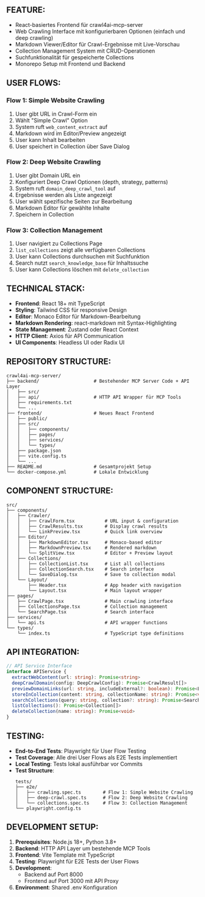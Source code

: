 ## FEATURE:

- React-basiertes Frontend für crawl4ai-mcp-server
- Web Crawling Interface mit konfigurierbaren Optionen (einfach und deep crawling)
- Markdown Viewer/Editor für Crawl-Ergebnisse mit Live-Vorschau
- Collection Management System mit CRUD-Operationen
- Suchfunktionalität für gespeicherte Collections
- Monorepo Setup mit Frontend und Backend

## USER FLOWS:

### Flow 1: Simple Website Crawling
1. User gibt URL in Crawl-Form ein
2. Wählt "Simple Crawl" Option
3. System ruft `web_content_extract` auf
4. Markdown wird im Editor/Preview angezeigt
5. User kann Inhalt bearbeiten
6. User speichert in Collection über Save Dialog

### Flow 2: Deep Website Crawling
1. User gibt Domain URL ein
2. Konfiguriert Deep Crawl Optionen (depth, strategy, patterns)
3. System ruft `domain_deep_crawl_tool` auf
4. Ergebnisse werden als Liste angezeigt
5. User wählt spezifische Seiten zur Bearbeitung
6. Markdown Editor für gewählte Inhalte
7. Speichern in Collection

### Flow 3: Collection Management
1. User navigiert zu Collections Page
2. `list_collections` zeigt alle verfügbaren Collections
3. User kann Collections durchsuchen mit Suchfunktion
4. Search nutzt `search_knowledge_base` für Inhaltssuche
5. User kann Collections löschen mit `delete_collection`

## TECHNICAL STACK:

- **Frontend**: React 18+ mit TypeScript
- **Styling**: Tailwind CSS für responsive Design
- **Editor**: Monaco Editor für Markdown-Bearbeitung
- **Markdown Rendering**: react-markdown mit Syntax-Highlighting
- **State Management**: Zustand oder React Context
- **HTTP Client**: Axios für API Communication
- **UI Components**: Headless UI oder Radix UI

## REPOSITORY STRUCTURE:

```
crawl4ai-mcp-server/
├── backend/                    # Bestehender MCP Server Code + API Layer
│   ├── src/
│   ├── api/                    # HTTP API Wrapper für MCP Tools
│   ├── requirements.txt
│   └── ...
├── frontend/                   # Neues React Frontend
│   ├── public/
│   ├── src/
│   │   ├── components/
│   │   ├── pages/
│   │   ├── services/
│   │   └── types/
│   ├── package.json
│   ├── vite.config.ts
│   └── ...
├── README.md                   # Gesamtprojekt Setup
└── docker-compose.yml          # Lokale Entwicklung
```

## COMPONENT STRUCTURE:

```
src/
├── components/
│   ├── Crawler/
│   │   ├── CrawlForm.tsx           # URL input & configuration
│   │   ├── CrawlResults.tsx        # Display crawl results
│   │   └── LinkPreview.tsx         # Quick link overview
│   ├── Editor/
│   │   ├── MarkdownEditor.tsx      # Monaco-based editor
│   │   ├── MarkdownPreview.tsx     # Rendered markdown
│   │   └── SplitView.tsx           # Editor + Preview layout
│   ├── Collections/
│   │   ├── CollectionList.tsx      # List all collections
│   │   ├── CollectionSearch.tsx    # Search interface
│   │   └── SaveDialog.tsx          # Save to collection modal
│   └── Layout/
│       ├── Header.tsx              # App header with navigation
│       └── Layout.tsx              # Main layout wrapper
├── pages/
│   ├── CrawlPage.tsx               # Main crawling interface
│   ├── CollectionsPage.tsx         # Collection management
│   └── SearchPage.tsx              # Search interface
├── services/
│   └── api.ts                      # API wrapper functions
└── types/
    └── index.ts                    # TypeScript type definitions
```

## API INTEGRATION:

```typescript
// API Service Interface
interface APIService {
  extractWebContent(url: string): Promise<string>
  deepCrawlDomain(config: DeepCrawlConfig): Promise<CrawlResult[]>
  previewDomainLinks(url: string, includeExternal?: boolean): Promise<LinkPreview>
  storeInCollection(content: string, collectionName: string): Promise<void>
  searchCollections(query: string, collection?: string): Promise<SearchResult[]>
  listCollections(): Promise<Collection[]>
  deleteCollection(name: string): Promise<void>
}
```

## TESTING:

- **End-to-End Tests**: Playwright für User Flow Testing
- **Test Coverage**: Alle drei User Flows als E2E Tests implementiert
- **Local Testing**: Tests lokal ausführbar vor Commits
- **Test Structure**: 
  ```
  tests/
  ├── e2e/
  │   ├── crawling.spec.ts        # Flow 1: Simple Website Crawling
  │   ├── deep-crawl.spec.ts      # Flow 2: Deep Website Crawling  
  │   └── collections.spec.ts     # Flow 3: Collection Management
  └── playwright.config.ts
  ```

## DEVELOPMENT SETUP:

1. **Prerequisites**: Node.js 18+, Python 3.8+
2. **Backend**: HTTP API Layer um bestehende MCP Tools
3. **Frontend**: Vite Template mit TypeScript
4. **Testing**: Playwright für E2E Tests der User Flows
5. **Development**: 
   - Backend auf Port 8000
   - Frontend auf Port 3000 mit API Proxy
6. **Environment**: Shared .env Konfiguration